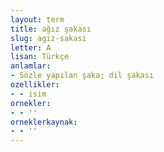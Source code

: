 ```yaml
---
layout: term
title: ağız şakası
slug: agiz-sakasi
letter: A
lisan: Türkçe
anlamlar:
- Sözle yapılan şaka; dil şakası
ozellikler:
- - isim
ornekler:
- - ''
orneklerkaynak:
- - ''
---
```

